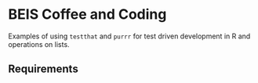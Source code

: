 # BEIS Coffee and Coding

Examples of using `testthat` and `purrr` for test driven development in R and operations on lists.

## Requirements


